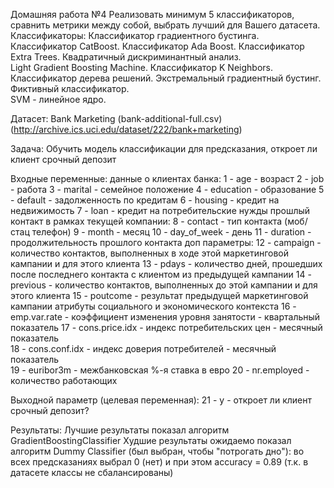Домашняя работа №4
Реализовать минимум 5 классификаторов, сравнить метрики между собой, выбрать лучший для Вашего датасета.
Классификаторы:
Классификатор градиентного бустинга. 
Классификатор CatBoost. 
Классификатор Ada Boost. 
Классификатор Extra Trees. 
Квадратичный дискриминантный анализ. 	
Light Gradient Boosting Machine. 
Классификатор K Neighbors.  
Классификатор дерева решений. 
Экстремальный градиентный бустинг.
Фиктивный классификатор.  
SVM - линейное ядро.

Датасет:  Bank Marketing (bank-additional-full.csv) 
(http://archive.ics.uci.edu/dataset/222/bank+marketing)

Задача:
Обучить модель классификации для предсказания, откроет ли клиент срочный депозит

Входные переменные:
данные о клиентах банка:
   1 - age - возраст 
   2 - job - работа
   3 - marital - семейное положение
   4 - education - образование
   5 - default - задолженность по кредитам
   6 - housing - кредит на недвижимость
   7 - loan - кредит на потребительские нужды
прошлый контакт в рамках текущей компании:
   8 - contact - тип контакта (моб/стац телефон)
   9 - month - месяц
  10 - day_of_week - день
  11 - duration - продолжительность прошлого контакта
доп параметры:
  12 - campaign - количество контактов, выполненных в ходе этой маркетинговой кампании и для этого клиента
  13 - pdays - количество дней, прошедших после последнего контакта с клиентом из предыдущей кампании
  14 - previous - количество контактов, выполненных до этой кампании и для этого клиента
  15 - poutcome - результат предыдущей маркетинговой кампании
атрибуты социального и экономического контекста
  16 - emp.var.rate - коэффициент изменения уровня занятости - квартальный показатель
  17 - cons.price.idx - индекс потребительских цен - месячный показатель     
  18 - cons.conf.idx - индекс доверия потребителей - месячный показатель   
  19 - euribor3m - межбанковская %-я ставка в евро
  20 - nr.employed - количество работающих

Выходной параметр (целевая переменная):
  21 - y - откроет ли клиент срочный депозит?


Результаты:
Лучшие результаты показал алгоритм GradientBoostingClassifier 
Худшие результаты ожидаемо показал алгоритм Dummy Classifier (был выбран, чтобы "потрогать дно"): во всех предсказаниях выбрал 0 (нет) и при этом accuracy = 0.89 (т.к. в датасете классы не сбалансированы)


